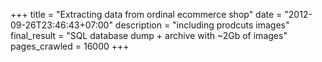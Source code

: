 +++
title = "Extracting data from ordinal ecommerce shop"
date = "2012-09-26T23:46:43+07:00"
description = "including prodcuts images"
final_result = "SQL database dump + archive with ~2Gb of images"
pages_crawled = 16000
+++
